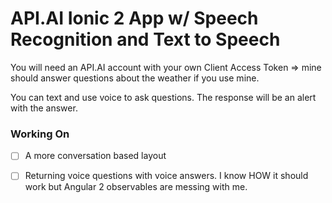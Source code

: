 # API.AI Ionic 2 App w/ Speech Recognition and Text to Speech

You will need an API.AI account with your own Client Access Token => mine should answer questions about the weather if you use mine.

You can text and use voice to ask questions. The response will be an alert with the answer. 

### Working On
- [ ] A more conversation based layout
- [ ] Returning voice questions with voice answers. I know HOW it should work but Angular 2 observables are messing with me.

